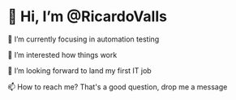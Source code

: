 <h1>👋 Hi, I’m @RicardoValls</h1>
<p>🌱 I’m currently focusing in automation testing</p>
<p>👀 I’m interested how things work</p>
<p>💞️ I’m looking forward to land my first IT job</p>
<p>📫 How to reach me? That's a good question, drop me a message</p>

<!---
RicardoValls/RicardoValls is a ✨ special ✨ repository because its `README.md` (this file) appears on your GitHub profile.
You can click the Preview link to take a look at your changes.
--->
